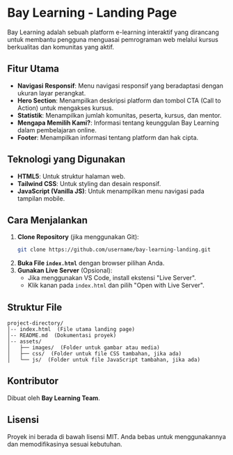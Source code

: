 # Bay Learning - Landing Page

Bay Learning adalah sebuah platform e-learning interaktif yang dirancang untuk membantu pengguna menguasai pemrograman web melalui kursus berkualitas dan komunitas yang aktif.

## Fitur Utama

- **Navigasi Responsif**: Menu navigasi responsif yang beradaptasi dengan ukuran layar perangkat.
- **Hero Section**: Menampilkan deskripsi platform dan tombol CTA (Call to Action) untuk mengakses kursus.
- **Statistik**: Menampilkan jumlah komunitas, peserta, kursus, dan mentor.
- **Mengapa Memilih Kami?**: Informasi tentang keunggulan Bay Learning dalam pembelajaran online.
- **Footer**: Menampilkan informasi tentang platform dan hak cipta.

## Teknologi yang Digunakan

- **HTML5**: Untuk struktur halaman web.
- **Tailwind CSS**: Untuk styling dan desain responsif.
- **JavaScript (Vanilla JS)**: Untuk menampilkan menu navigasi pada tampilan mobile.

## Cara Menjalankan

1. **Clone Repository** (jika menggunakan Git):
   ```sh
   git clone https://github.com/username/bay-learning-landing.git
   ```
2. **Buka File `index.html`** dengan browser pilihan Anda.
3. **Gunakan Live Server** (Opsional):
   - Jika menggunakan VS Code, install ekstensi "Live Server".
   - Klik kanan pada `index.html` dan pilih "Open with Live Server".

## Struktur File
```
project-directory/
│-- index.html  (File utama landing page)
│-- README.md  (Dokumentasi proyek)
│-- assets/
│   ├── images/  (Folder untuk gambar atau media)
│   ├── css/  (Folder untuk file CSS tambahan, jika ada)
│   └── js/  (Folder untuk file JavaScript tambahan, jika ada)
```

## Kontributor
Dibuat oleh **Bay Learning Team**.

## Lisensi
Proyek ini berada di bawah lisensi MIT. Anda bebas untuk menggunakannya dan memodifikasinya sesuai kebutuhan.

